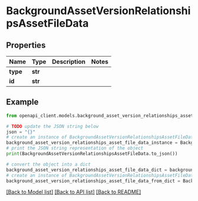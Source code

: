 # BackgroundAssetVersionRelationshipsAssetFileData


## Properties

Name | Type | Description | Notes
------------ | ------------- | ------------- | -------------
**type** | **str** |  | 
**id** | **str** |  | 

## Example

```python
from openapi_client.models.background_asset_version_relationships_asset_file_data import BackgroundAssetVersionRelationshipsAssetFileData

# TODO update the JSON string below
json = "{}"
# create an instance of BackgroundAssetVersionRelationshipsAssetFileData from a JSON string
background_asset_version_relationships_asset_file_data_instance = BackgroundAssetVersionRelationshipsAssetFileData.from_json(json)
# print the JSON string representation of the object
print(BackgroundAssetVersionRelationshipsAssetFileData.to_json())

# convert the object into a dict
background_asset_version_relationships_asset_file_data_dict = background_asset_version_relationships_asset_file_data_instance.to_dict()
# create an instance of BackgroundAssetVersionRelationshipsAssetFileData from a dict
background_asset_version_relationships_asset_file_data_from_dict = BackgroundAssetVersionRelationshipsAssetFileData.from_dict(background_asset_version_relationships_asset_file_data_dict)
```
[[Back to Model list]](../README.md#documentation-for-models) [[Back to API list]](../README.md#documentation-for-api-endpoints) [[Back to README]](../README.md)


